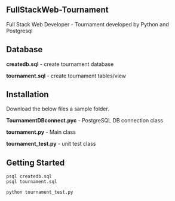 ## FullStackWeb-Tournament
Full Stack Web Developer - Tournament developed by Python and Postgresql

## Database
__createdb.sql__ - create tournament database<br>

__tournament.sql__ - create tournament tables/view

## Installation
Download the below files a sample folder.

__TournamentDBconnect.pyc__ - PostgreSQL DB connection class

__tournament.py__ - Main class

__tournament_test.py__ - unit test class

## Getting Started

```
psql createdb.sql
psql tournament.sql

python tournament_test.py
```
